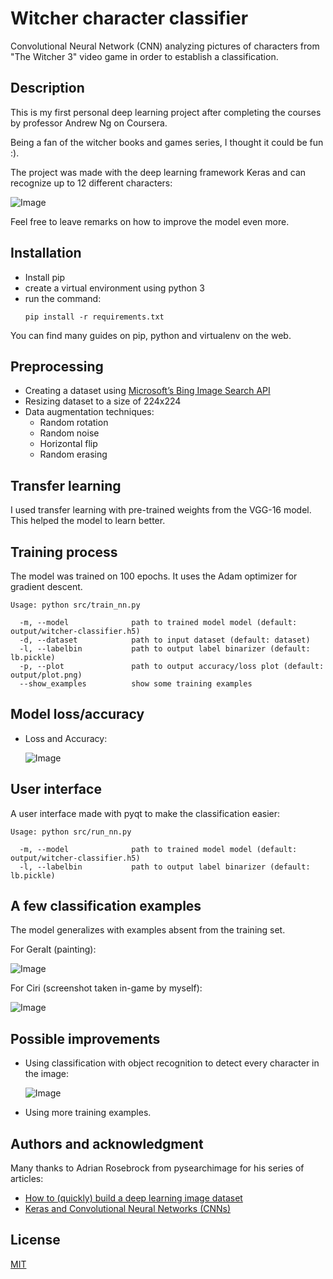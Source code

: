 # Witcher character classifier

Convolutional Neural Network (CNN) analyzing pictures of characters from "The Witcher 3" video game in order to establish a classification.

## Description

This is my first personal deep learning project after completing the courses by professor Andrew Ng on Coursera.

Being a fan of the witcher books and games series, I thought it could be fun :).

The project was made with the deep learning framework Keras and can recognize up to 12 different characters:

   ![Image](./doc/images/characters.png)

Feel free to leave remarks on how to improve the model even more.

## Installation

   * Install pip
   * create a virtual environment using python 3
   * run the command:
       ```
       pip install -r requirements.txt
       ```
You can find many guides on pip, python and virtualenv on the web.

## Preprocessing
  * Creating a dataset using [Microsoft’s Bing Image Search API](https://azure.microsoft.com/en-us/services/cognitive-services/bing-image-search-api/)
  * Resizing dataset to a size of 224x224
  * Data augmentation techniques:
    * Random rotation
    * Random noise
    * Horizontal flip
    * Random erasing
    
## Transfer learning

I used transfer learning with pre-trained weights from the VGG-16 model. This helped the model to learn better.

## Training process

The model was trained on 100 epochs. It uses the Adam optimizer for gradient descent.

```
Usage: python src/train_nn.py

  -m, --model              path to trained model model (default: output/witcher-classifier.h5)  
  -d, --dataset            path to input dataset (default: dataset)  
  -l, --labelbin           path to output label binarizer (default: lb.pickle)  
  -p, --plot               path to output accuracy/loss plot (default: output/plot.png)  
  --show_examples          show some training examples
```

## Model loss/accuracy

* Loss and Accuracy:

   ![Image](./output/plot.png) 
   
## User interface

A user interface made with pyqt to make the classification easier:

```
Usage: python src/run_nn.py

  -m, --model              path to trained model model (default: output/witcher-classifier.h5)  
  -l, --labelbin           path to output label binarizer (default: lb.pickle)  
```

## A few classification examples

The model generalizes with examples absent from the training set.

For Geralt (painting):

   ![Image](./doc/images/geralt-classified.png)
   
For Ciri (screenshot taken in-game by myself):

   ![Image](./doc/images/ciri-classified.png)

## Possible improvements
  * Using classification with object recognition to detect every character in the image:
  
    ![Image](./doc/images/object-recognition.jpg)
    
  * Using more training examples.
    
## Authors and acknowledgment
Many thanks to Adrian Rosebrock from pysearchimage for his series of articles:

* [How to (quickly) build a deep learning image dataset](https://www.pyimagesearch.com/2018/04/09/how-to-quickly-build-a-deep-learning-image-dataset/)
* [Keras and Convolutional Neural Networks (CNNs)](https://www.pyimagesearch.com/2018/04/16/keras-and-convolutional-neural-networks-cnns/)

## License
[MIT](https://choosealicense.com/licenses/mit/)
